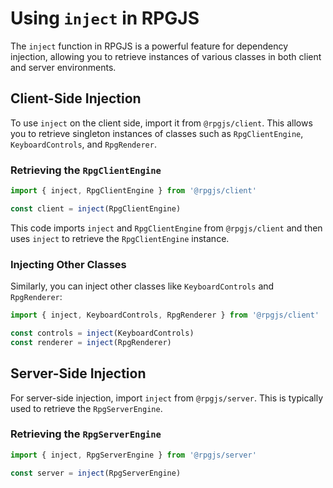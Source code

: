 # Using `inject` in RPGJS

The `inject` function in RPGJS is a powerful feature for dependency injection, allowing you to retrieve instances of various classes in both client and server environments.

## Client-Side Injection

To use `inject` on the client side, import it from `@rpgjs/client`. This allows you to retrieve singleton instances of classes such as `RpgClientEngine`, `KeyboardControls`, and `RpgRenderer`.

### Retrieving the `RpgClientEngine`

```typescript
import { inject, RpgClientEngine } from '@rpgjs/client'

const client = inject(RpgClientEngine)
```

This code imports `inject` and `RpgClientEngine` from `@rpgjs/client` and then uses `inject` to retrieve the `RpgClientEngine` instance.

### Injecting Other Classes

Similarly, you can inject other classes like `KeyboardControls` and `RpgRenderer`:

```typescript
import { inject, KeyboardControls, RpgRenderer } from '@rpgjs/client'

const controls = inject(KeyboardControls)
const renderer = inject(RpgRenderer)
```

## Server-Side Injection

For server-side injection, import `inject` from `@rpgjs/server`. This is typically used to retrieve the `RpgServerEngine`.

### Retrieving the `RpgServerEngine`

```typescript
import { inject, RpgServerEngine } from '@rpgjs/server'

const server = inject(RpgServerEngine)
```